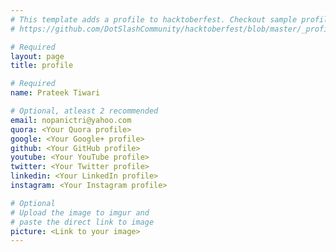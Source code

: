 ```yaml
---
# This template adds a profile to hacktoberfest. Checkout sample profile at
# https://github.com/DotSlashCommunity/hacktoberfest/blob/master/_profile/ksdme.md

# Required
layout: page
title: profile

# Required
name: Prateek Tiwari

# Optional, atleast 2 recommended
email: nopanictri@yahoo.com
quora: <Your Quora profile>
google: <Your Google+ profile>
github: <Your GitHub profile> 
youtube: <Your YouTube profile>
twitter: <Your Twitter profile>
linkedin: <Your LinkedIn profile>
instagram: <Your Instagram profile>

# Optional
# Upload the image to imgur and
# paste the direct link to image
picture: <Link to your image>
---
```

